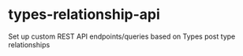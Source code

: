 # types-relationship-api
Set up custom REST API endpoints/queries based on Types post type relationships
